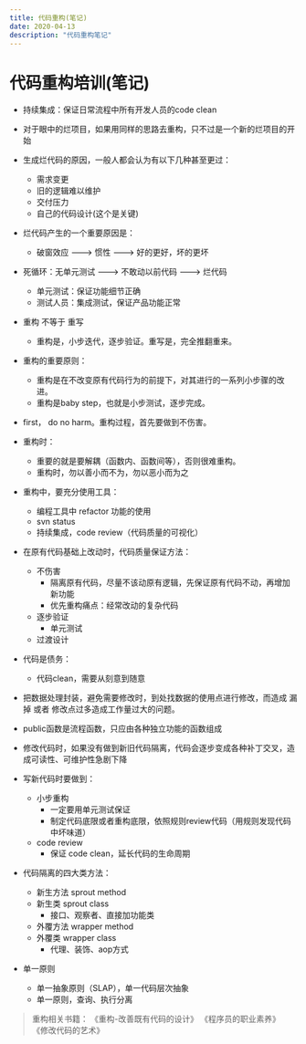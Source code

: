 ```yaml
---
title: 代码重构(笔记)
date: 2020-04-13
description: "代码重构笔记"
---
```


# 代码重构培训(笔记)

- 持续集成：保证日常流程中所有开发人员的code clean

- 对于眼中的烂项目，如果用同样的思路去重构，只不过是一个新的烂项目的开始

- 生成烂代码的原因，一般人都会认为有以下几种甚至更过：
   + 需求变更
   + 旧的逻辑难以维护
   + 交付压力
   + 自己的代码设计(这个是关键)
     
- 烂代码产生的一个重要原因是：
   + 破窗效应 ---> 惯性 ---> 好的更好，坏的更坏

- 死循环：无单元测试 ---> 不敢动以前代码 ---> 烂代码
   + 单元测试：保证功能细节正确
   + 测试人员：集成测试，保证产品功能正常

- 重构 不等于 重写
   + 重构是，小步迭代，逐步验证。重写是，完全推翻重来。

- 重构的重要原则：
   + 重构是在不改变原有代码行为的前提下，对其进行的一系列小步骤的改进。
   + 重构是baby step，也就是小步测试，逐步完成。

- first， do no harm。重构过程，首先要做到不伤害。

- 重构时：
   + 重要的就是要解耦（函数内、函数间等），否则很难重构。
   + 重构时，勿以善小而不为，勿以恶小而为之 

- 重构中，要充分使用工具：
   + 编程工具中 refactor 功能的使用
   + svn status
   + 持续集成，code review（代码质量的可视化）

- 在原有代码基础上改动时，代码质量保证方法：
   + 不伤害
      * 隔离原有代码，尽量不该动原有逻辑，先保证原有代码不动，再增加新功能
      * 优先重构痛点：经常改动的复杂代码
   + 逐步验证
      * 单元测试
   + 过渡设计

- 代码是债务：
   + 代码clean，需要从刻意到随意

- 把数据处理封装，避免需要修改时，到处找数据的使用点进行修改，而造成 漏掉 或者 修改点过多造成工作量过大的问题。   

- public函数是流程函数，只应由各种独立功能的函数组成

- 修改代码时，如果没有做到新旧代码隔离，代码会逐步变成各种补丁交叉，造成可读性、可维护性急剧下降

- 写新代码时要做到：
   + 小步重构
      * 一定要用单元测试保证
      * 制定代码底限或者重构底限，依照规则review代码（用规则发现代码中坏味道）
   + code review
      * 保证 code clean，延长代码的生命周期

- 代码隔离的四大类方法：
   + 新生方法 sprout method
   + 新生类 sprout class
      * 接口、观察者、直接加功能类
   + 外覆方法 wrapper method
   + 外覆类 wrapper class
      * 代理、装饰、aop方式

- 单一原则
   + 单一抽象原则（SLAP），单一代码层次抽象
   + 单一原则，查询、执行分离


> 重构相关书籍：
> 《重构-改善既有代码的设计》
> 《程序员的职业素养》
> 《修改代码的艺术》